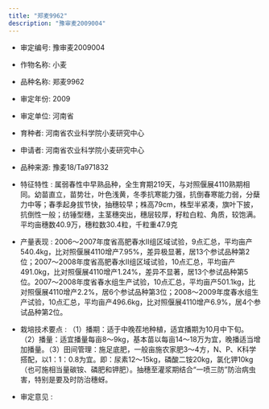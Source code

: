 ```yaml
---
title: "郑麦9962"
description: "豫审麦2009004"
---
```

* 审定编号:  豫审麦2009004

*  作物名称:  小麦

*  品种名称:  郑麦9962

*  审定年份:  2009

*  审定单位:  河南省

* 育种者:  河南省农业科学院小麦研究中心

*  申请者:  河南省农业科学院小麦研究中心

*  品种来源:  豫麦18/Ta971832


*  特征特性 : 
属弱春性中早熟品种，全生育期219天，与对照偃展4110熟期相同。幼苗直立，苗势壮，叶色浅黄，冬季抗寒能力强，抗倒春寒能力弱，分蘖力中等；春季起身拔节快，抽穗较早；株高79cm，株型半紧凑，旗叶下披，抗倒性一般；纺锤型穗，主茎穗突出，穗层较厚，籽粒白粒、角质，较饱满。平均亩穗数40.9万，穗粒数30.4粒，千粒重47.9克

 
*  产量表现 : 
2006～2007年度省高肥春水Ⅱ组区域试验，9点汇总，平均亩产540.4kg，比对照偃展4110增产7.95%，差异极显著，居13个参试品种第2位；2007～2008年度省高肥春水Ⅱ组区域试验，10点汇总，平均亩产491.0kg，比对照偃展4110增产1.24%，差异不显著，居13个参试品种第5位。2007～2008年度省春水组生产试验，10点汇总，平均亩产501.1kg，比对照偃展4110增产2.2%，居6个参试品种第3位；2008～2009年度春水组生产试验，10点汇总，平均亩产496.6kg，比对照偃展4110增产6.9%，居4个参试品种第2位。


*  栽培技术要点 : 
（1）播期：适于中晚茬地种植，适宜播期为10月中下旬。 （2）播量：适宜播量每亩8～9kg，基本苗以每亩14～18万为宜，晚播适当增加播量。（3）田间管理：施足底肥，一般亩施农家肥3～4方，N、P、K科学搭配，以1：1：0.8为宜。即：尿素12～15kg，磷酸二铵20kg，氯化钾10kg（也可施相当量碳铵、磷肥和钾肥）。抽穗至灌浆期结合“一喷三防”防治病虫害，特别是要及时防治穗蚜。


*  审定意见 : 

